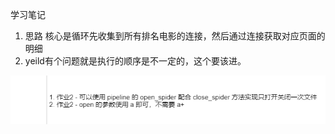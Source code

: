 学习笔记
1. 思路
核心是循环先收集到所有排名电影的连接，然后通过连接获取对应页面的明细
2. yeild有个问题就是执行的顺序是不一定的，这个要该进。


![](.NOTE_images/43d3082d.png)